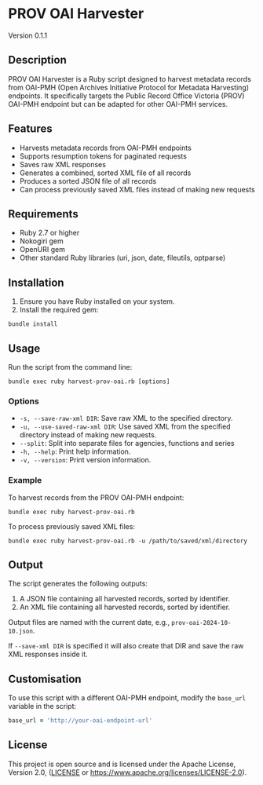 # PROV OAI Harvester

Version 0.1.1

## Description

PROV OAI Harvester is a Ruby script designed to harvest metadata records from OAI-PMH (Open Archives Initiative Protocol for Metadata Harvesting) endpoints. It specifically targets the Public Record Office Victoria (PROV) OAI-PMH endpoint but can be adapted for other OAI-PMH services.

## Features

- Harvests metadata records from OAI-PMH endpoints
- Supports resumption tokens for paginated requests
- Saves raw XML responses
- Generates a combined, sorted XML file of all records
- Produces a sorted JSON file of all records
- Can process previously saved XML files instead of making new requests

## Requirements

- Ruby 2.7 or higher
- Nokogiri gem
- OpenURI gem
- Other standard Ruby libraries (uri, json, date, fileutils, optparse)

## Installation

1. Ensure you have Ruby installed on your system.
2. Install the required gem:

```
bundle install
```

## Usage

Run the script from the command line:

```
bundle exec ruby harvest-prov-oai.rb [options]
```

### Options

- `-s, --save-raw-xml DIR`: Save raw XML to the specified directory.
- `-u, --use-saved-raw-xml DIR`: Use saved XML from the specified directory instead of making new requests.
- `--split`: Split into separate files for agencies, functions and series
- `-h, --help`: Print help information.
- `-v, --version`: Print version information.

### Example

To harvest records from the PROV OAI-PMH endpoint:

```
bundle exec ruby harvest-prov-oai.rb
```

To process previously saved XML files:

```
bundle exec ruby harvest-prov-oai.rb -u /path/to/saved/xml/directory
```

## Output

The script generates the following outputs:

1. A JSON file containing all harvested records, sorted by identifier.
2. An XML file containing all harvested records, sorted by identifier.

Output files are named with the current date, e.g., `prov-oai-2024-10-10.json`.

If `--save-xml DIR` is specified it will also create that DIR and save the raw XML responses inside it.

## Customisation

To use this script with a different OAI-PMH endpoint, modify the `base_url` variable in the script:

```ruby
base_url = 'http://your-oai-endpoint-url'
```

## License

This project is open source and is licensed under the Apache License, Version 2.0, ([LICENSE](LICENSE) or
https://www.apache.org/licenses/LICENSE-2.0).

